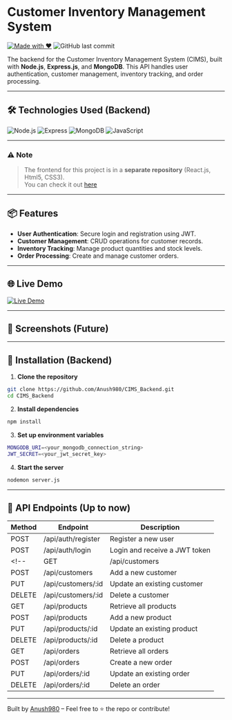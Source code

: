# Customer Inventory Management System 


[![Made with ❤️](https://img.shields.io/badge/Made%20with-❤️-dark?style=flat-square)](https://github.com/Anush980)
![GitHub last commit](https://img.shields.io/github/last-commit/Anush980/CIMS_Backend?style=flat-square)


The backend for the Customer Inventory Management System (CIMS), built with **Node.js**, **Express.js**, and **MongoDB**. This API handles user authentication, customer management, inventory tracking, and order processing.

---

## 🛠 Technologies Used (Backend)

![Node.js](https://img.shields.io/badge/Node.js-339933?style=flat-square&logo=node.js&logoColor=white)
![Express](https://img.shields.io/badge/Express.js-000000?style=flat-square&logo=express&logoColor=white)
![MongoDB](https://img.shields.io/badge/MongoDB-47A248?style=flat-square&logo=mongodb&logoColor=white)
![JavaScript](https://img.shields.io/badge/JavaScript-F7DF1E?style=flat-square&logo=javascript&logoColor=black)

---

### ⚠️ Note
> The frontend for this project is in a **separate repository** (React.js, Html5, CSS3).  
You can check it out [here](https://github.com/Anush980/Customer_Inventory_Management_System?tab=readme-ov-file)

---

## 📦 Features

- **User Authentication**: Secure login and registration using JWT.
- **Customer Management**: CRUD operations for customer records.
- **Inventory Tracking**: Manage product quantities and stock levels.
- **Order Processing**: Create and manage customer orders.

---

## 🌐 Live Demo

[![Live Demo](https://img.shields.io/badge/CIMS%20Demo-Click-0D1117?style=for-the-badge&logo=github&logoColor=black)](https://cims-ebon.vercel.app/dashboard)

---
## 📸 Screenshots (Future)
<!--![Dashboard](screenshots/dashboard.png)-->
---

## 🚀 Installation (Backend)

1. **Clone the repository**
```bash
git clone https://github.com/Anush980/CIMS_Backend.git
cd CIMS_Backend
```
2. **Install dependencies**
```bash
npm install
```
3. **Set up environment variables**
 ```bash
MONGODB_URI=<your_mongodb_connection_string>
JWT_SECRET=<your_jwt_secret_key>
```
4. **Start the server**
```bash
nodemon server.js
```
---
## 📸 API Endpoints (Up to now)

| Method | Endpoint                   | Description                     |
|--------|----------------------------|---------------------------------|
| POST   | /api/auth/register         | Register a new user             |
| POST   | /api/auth/login            | Login and receive a JWT token   |
<!-- | GET    | /api/customers             | Retrieve all customers          |
| POST   | /api/customers             | Add a new customer              |
| PUT    | /api/customers/:id         | Update an existing customer     |
| DELETE | /api/customers/:id         | Delete a customer               |
| GET    | /api/products              | Retrieve all products           |
| POST   | /api/products              | Add a new product               |
| PUT    | /api/products/:id          | Update an existing product      |
| DELETE | /api/products/:id          | Delete a product                |
| GET    | /api/orders                | Retrieve all orders             |
| POST   | /api/orders                | Create a new order              |
| PUT    | /api/orders/:id            | Update an existing order        |
| DELETE | /api/orders/:id            | Delete an order                 | -->
---
Built by [Anush980](https://github.com/Anush980) – Feel free to ⭐ the repo or contribute!



   